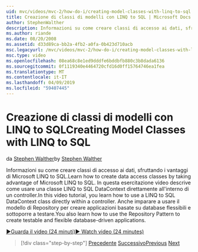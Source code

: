 ```yaml
---
uid: mvc/videos/mvc-2/how-do-i/creating-model-classes-with-linq-to-sql
title: Creazione di classi di modelli con LINQ to SQL | Microsoft Docs
author: StephenWalther
description: Informazioni su come creare classi di accesso ai dati, sfruttando i vantaggi di Microsoft LINQ to SQL. In questa esercitazione video informazioni su come usare un DataContext LINQ to SQL...
ms.author: riande
ms.date: 08/20/2008
ms.assetid: d33d89ca-bb2a-4fb2-a0fa-0b423d710acb
msc.legacyurl: /mvc/videos/mvc-2/how-do-i/creating-model-classes-with-linq-to-sql
msc.type: video
ms.openlocfilehash: 08ea68c8e1ed9dddfe6bddbfb880c3b8dada6136
ms.sourcegitcommit: 0f1119340e4464720cfd16d0ff15764746ea1fea
ms.translationtype: MT
ms.contentlocale: it-IT
ms.lasthandoff: 04/09/2019
ms.locfileid: "59407445"
---
```

# <a name="creating-model-classes-with-linq-to-sql"></a><span data-ttu-id="08fae-104">Creazione di classi di modelli con LINQ to SQL</span><span class="sxs-lookup"><span data-stu-id="08fae-104">Creating Model Classes with LINQ to SQL</span></span>

<span data-ttu-id="08fae-105">da [Stephen Walther](https://github.com/StephenWalther)</span><span class="sxs-lookup"><span data-stu-id="08fae-105">by [Stephen Walther](https://github.com/StephenWalther)</span></span>

<span data-ttu-id="08fae-106">Informazioni su come creare classi di accesso ai dati, sfruttando i vantaggi di Microsoft LINQ to SQL.</span><span class="sxs-lookup"><span data-stu-id="08fae-106">Learn how to create data access classes by taking advantage of Microsoft LINQ to SQL.</span></span> <span data-ttu-id="08fae-107">In questa esercitazione video descrive come usare una classe LINQ to SQL DataContext direttamente all'interno di un controller.</span><span class="sxs-lookup"><span data-stu-id="08fae-107">In this video tutorial, you learn how to use a LINQ to SQL DataContext class directly within a controller.</span></span> <span data-ttu-id="08fae-108">Anche imparare a usare il modello di Repository per creare applicazioni basate su database flessibili e sottoporre a testare.</span><span class="sxs-lookup"><span data-stu-id="08fae-108">You also learn how to use the Repository Pattern to create testable and flexible database-driven applications.</span></span>

[<span data-ttu-id="08fae-109">&#9654;Guarda il video (24 minuti)</span><span class="sxs-lookup"><span data-stu-id="08fae-109">&#9654; Watch video (24 minutes)</span></span>](https://channel9.msdn.com/Blogs/ASP-NET-Site-Videos/creating-model-classes-with-linq-to-sql)

> [!div class="step-by-step"]
> <span data-ttu-id="08fae-110">[Precedente](creating-custom-html-helpers.md)
> [Successivo](displaying-a-table-of-database-data.md)</span><span class="sxs-lookup"><span data-stu-id="08fae-110">[Previous](creating-custom-html-helpers.md)
[Next](displaying-a-table-of-database-data.md)</span></span>
